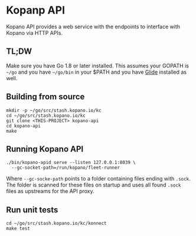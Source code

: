 # Kopanp API

Kopano API provides a web service with the endpoints to interface with Kopano
via HTTP APIs.

## TL;DW

Make sure you have Go 1.8 or later installed. This assumes your GOPATH is `~/go` and
you have `~/go/bin` in your $PATH and you have [Glide](https://github.com/Masterminds/glide)
installed as well.

## Building from source

```
mkdir -p ~/go/src/stash.kopano.io/kc
cd ~/go/src/stash.kopano.io/kc
git clone <THIS-PROJECT> kopano-api
cd kopano-api
make
```

## Running Kopano API

```
./bin/kopano-apid serve --listen 127.0.0.1:8039 \
  --gc-socket-path=/run/kopano/fleet-runner
```

Where `--gc-socke-path` points to a folder containing files ending with `.sock`.
The folder is scanned for these files on startup and uses all found `.sock` files
as upstreams for the API proxy.

## Run unit tests

```
cd ~/go/src/stash.kopano.io/kc/konnect
make test
